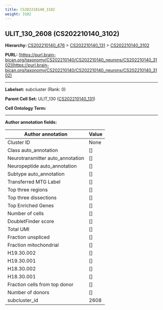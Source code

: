```yaml
---
title: CS202210140_3102
weight: 3102
---
```

## ULIT_130_2608 (CS202210140_3102)
<b>Hierarchy: </b>
[CS202210140_476](../CS202210140_476) >
[CS202210140_131](../CS202210140_131) >
[CS202210140_3102](../CS202210140_3102)

**PURL:** [https://purl.brain-bican.org/taxonomy/CS202210140/CS202210140_neurons/CS202210140_3102](https://purl.brain-bican.org/taxonomy/CS202210140/CS202210140_neurons/CS202210140_3102)

---


**Labelset:** subcluster (Rank: 0)

**Parent Cell Set:** ULIT_130 ([CS202210140_131](../CS202210140_131))



**Cell Ontology Term:** 

[MARKER GENES.]: #


---

[TRANSFERRED ANNOTATIONS.]: #


[AUTHOR ANNOTATION FIELDS.]: #


**Author annotation fields:**

| Author annotation | Value |
|-------------------|-------|
|Cluster ID|None|
|Class auto_annotation|[]|
|Neurotransmitter auto_annotation|[]|
|Neuropeptide auto_annotation|[]|
|Subtype auto_annotation|[]|
|Transferred MTG Label|[]|
|Top three regions|[]|
|Top three dissections|[]|
|Top Enriched Genes|[]|
|Number of cells|[]|
|DoubletFinder score|[]|
|Total UMI|[]|
|Fraction unspliced|[]|
|Fraction mitochondrial|[]|
|H19.30.002|[]|
|H19.30.001|[]|
|H18.30.002|[]|
|H18.30.001|[]|
|Fraction cells from top donor|[]|
|Number of donors|[]|
|subcluster_id|2608|

